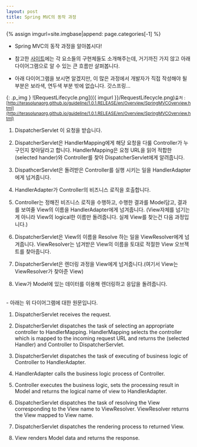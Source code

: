 ```yaml
---
layout: post
title: Spring MVC의 동작 과정
---
```


{% assign imgurl=site.imgbase|append: page.categories[-1] %}



- Spring MVC의 동작 과정을 알아봅시다! 

- 참고한 [사이트](http://terasolunaorg.github.io/guideline/1.0.1.RELEASE/en/Overview/SpringMVCOverview.html)에는 각 요소들의 구현체들도 소개해주는데, 거기까진 가지 않고 아래 다이어그램으로 알 수 있는 큰 흐름만 살펴봅니다.

- 아래 다이어그램을 보시면 알겠지만, 이 많은 과정에서 개발자가 직접 작성해야 될 부분은 보라색, 연두색 부분 밖에 없습니다. 갓스프링...

{: .p_img }
![RequestLifecycle.png]({{ imgurl }}/RequestLifecycle.png)<small>출처 : [http://terasolunaorg.github.io/guideline/1.0.1.RELEASE/en/Overview/SpringMVCOverview.html](http://terasolunaorg.github.io/guideline/1.0.1.RELEASE/en/Overview/SpringMVCOverview.html)</small>

1. DispatcherServlet 이 요청을 받습니다.

2. DispatcherServlet은 HandlerMapping에게 해당 요청을 다룰 Controller가 누구인지 찾아달라고 합니다. HandlerMapping은 요청 URL을 읽어 적합한 (selected hander)와 Controller를 찾아 DispatcherServlet에게 알려줍니다.

3. DispathcerServlet은 돌려받은 Controller를 실행 시키는 일을 HandlerAdapter에게 넘겨줍니다.

4. HandlerAdapter가 Controller의 비즈니스 로직을 호출합니다.

5. Controller는 정해진 비즈니스 로직을 수행하고, 수행한 결과를 Model담고, 결과를 보여줄 View의 이름을 HandlerAdapter에게 넘겨줍니다. (View자체를 넘기는게 아니라 View의 logical한 이름만 돌려줍니다. 실제 View를 찾는건 다음 과정입니다.)

6. DispatcherServlet은 View의 이름을 Resolve 하는 일을 ViewResolver에게 넘겨줍니다. ViewResolver는 넘겨받은 View의 이름을 토대로 적절한 View 오브젝트를 찾아줍니다.

7. DispatcherServlet은 렌더링 과정을 View에게 넘겨줍니다.(여기서 View는 ViewResolver가 찾아준 View)

8. View가 Model에 있는 데이터를 이용해 렌더링하고 응답을 돌려줍니다.


<br>
- 아래는 위 다이어그램에 대한 원문입니다.

1. DispatcherServlet receives the request.

2. DispatcherServlet dispatches the task of selecting an appropriate controller to HandlerMapping. HandlerMapping selects the controller which is mapped to the incoming request URL and returns the (selected Handler) and Controller to DispatcherServlet.

3. DispatcherServlet dispatches the task of executing of business logic of Controller to HandlerAdapter.

4. HandlerAdapter calls the business logic process of Controller.

5. Controller executes the business logic, sets the processing result in Model and returns the logical name of view to HandlerAdapter.

6. DispatcherServlet dispatches the task of resolving the View corresponding to the View name to ViewResolver. ViewResolver returns the View mapped to View name.

7. DispatcherServlet dispatches the rendering process to returned View.

8. View renders Model data and returns the response.